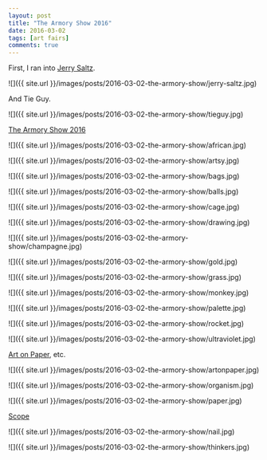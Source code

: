 ```yaml
---
layout: post
title: "The Armory Show 2016"
date: 2016-03-02
tags: [art fairs]
comments: true
---
```

First, I ran into [Jerry Saltz](https://twitter.com/jerrysaltz).

![]({{ site.url }}/images/posts/2016-03-02-the-armory-show/jerry-saltz.jpg)

And Tie Guy.

![]({{ site.url }}/images/posts/2016-03-02-the-armory-show/tieguy.jpg)

[The Armory Show 2016](https://www.artsy.net/the-armory-show/2016)

![]({{ site.url }}/images/posts/2016-03-02-the-armory-show/african.jpg)

![]({{ site.url }}/images/posts/2016-03-02-the-armory-show/artsy.jpg)

![]({{ site.url }}/images/posts/2016-03-02-the-armory-show/bags.jpg)

![]({{ site.url }}/images/posts/2016-03-02-the-armory-show/balls.jpg)

![]({{ site.url }}/images/posts/2016-03-02-the-armory-show/cage.jpg)

![]({{ site.url }}/images/posts/2016-03-02-the-armory-show/drawing.jpg)

![]({{ site.url }}/images/posts/2016-03-02-the-armory-show/champagne.jpg)

![]({{ site.url }}/images/posts/2016-03-02-the-armory-show/gold.jpg)

![]({{ site.url }}/images/posts/2016-03-02-the-armory-show/grass.jpg)

![]({{ site.url }}/images/posts/2016-03-02-the-armory-show/monkey.jpg)

![]({{ site.url }}/images/posts/2016-03-02-the-armory-show/palette.jpg)

![]({{ site.url }}/images/posts/2016-03-02-the-armory-show/rocket.jpg)

![]({{ site.url }}/images/posts/2016-03-02-the-armory-show/ultraviolet.jpg)

[Art on Paper](https://www.artsy.net/art-on-paper-new-york-2016), etc.

![]({{ site.url }}/images/posts/2016-03-02-the-armory-show/artonpaper.jpg)

![]({{ site.url }}/images/posts/2016-03-02-the-armory-show/organism.jpg)

![]({{ site.url }}/images/posts/2016-03-02-the-armory-show/paper.jpg)

[Scope](https://scope-art.com/)

![]({{ site.url }}/images/posts/2016-03-02-the-armory-show/nail.jpg)

![]({{ site.url }}/images/posts/2016-03-02-the-armory-show/thinkers.jpg)



